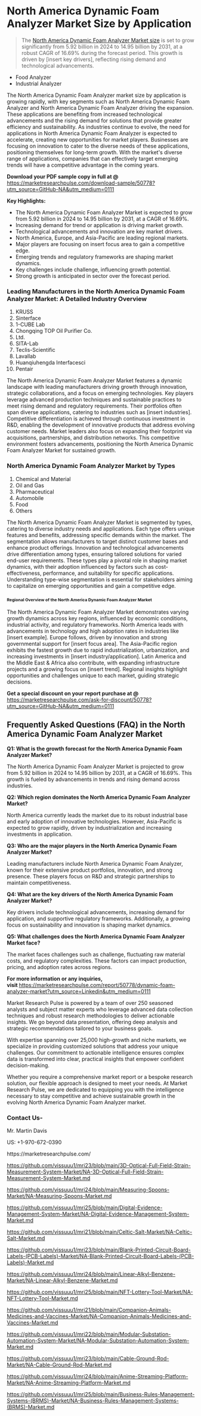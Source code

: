 <h1>North America Dynamic Foam Analyzer Market&nbsp;Size by Application</h1><blockquote><p>The <a href="https://marketresearchpulse.com/download-sample/50778?utm_source=GitHub-NA&amp;utm_medium=0111">North America Dynamic Foam Analyzer Market size</a> is set to grow significantly from 5.92 billion in 2024 to 14.95 billion by 2031, at a robust CAGR of 16.69% during the forecast period. This growth is driven by [insert key drivers], reflecting rising demand and technological advancements.</p></blockquote><ul><li>Food Analyzer<li> Industrial Analyzer</li></ul><p>The North America Dynamic Foam Analyzer market size by application is growing rapidly, with key segments such as North America Dynamic Foam Analyzer and North America Dynamic Foam Analyzer driving the expansion. These applications are benefiting from increased technological advancements and the rising demand for solutions that provide greater efficiency and sustainability. As industries continue to evolve, the need for applications in North America Dynamic Foam Analyzer is expected to accelerate, creating new opportunities for market players. Businesses are focusing on innovation to cater to the diverse needs of these applications, positioning themselves for long-term growth. With the market's diverse range of applications, companies that can effectively target emerging trends will have a competitive advantage in the coming years.</p><p><strong>Download your PDF sample copy in full at @ </strong><a href="https://marketresearchpulse.com/download-sample/50778?utm_source=GitHub-NA&amp;utm_medium=0111">https://marketresearchpulse.com/download-sample/50778?utm_source=GitHub-NA&amp;utm_medium=0111</a></p><p><strong>Key Highlights: </strong></p><ul><li>The North America Dynamic Foam Analyzer Market is expected to grow from 5.92 billion in 2024 to 14.95 billion by 2031, at a CAGR of 16.69%.</li><li>Increasing demand for trend or application is driving market growth.</li><li>Technological advancements and innovation are key market drivers.</li><li>North America, Europe, and Asia-Pacific are leading regional markets.</li><li>Major players are focusing on insert focus area to gain a competitive edge.</li><li>Emerging trends and regulatory frameworks are shaping market dynamics.</li><li>Key challenges include challenge, influencing growth potential.</li><li>Strong growth is anticipated in sector over the forecast period.</li></ul><h3>Leading Manufacturers in the North America Dynamic Foam Analyzer Market: A Detailed Industry Overview</h3><ol><li>KRUSS</li><li>Sinterface</li><li>1-CUBE Lab</li><li>Chongqing TOP Oil Purifier Co.</li><li>Ltd.</li><li>SITA-Lab</li><li>Teclis-Scientific</li><li>Lavallab</li><li>Huanqiuhengda Interfacesci</li><li>Pentair</li></ol><div class="flex max-w-full flex-col flex-grow"><div class="min-h-8 text-message flex w-full flex-col items-end gap-2 whitespace-normal break-words [.text-message+&amp;]:mt-5" dir="auto" data-message-author-role="assistant" data-message-id="fd8432e4-4910-450d-b182-61b7bfb0a01f" data-message-model-slug="gpt-4o"><div class="flex w-full flex-col gap-1 empty:hidden first:pt-[3px]"><div class="markdown prose w-full break-words dark:prose-invert light"><p>The North America Dynamic Foam Analyzer Market features a dynamic landscape with leading manufacturers driving growth through innovation, strategic collaborations, and a focus on emerging technologies. Key players leverage advanced production techniques and sustainable practices to meet rising demand and regulatory requirements. Their portfolios often span diverse applications, catering to industries such as [insert industries]. Competitive differentiation is achieved through continuous investment in R&amp;D, enabling the development of innovative products that address evolving customer needs. Market leaders also focus on expanding their footprint via acquisitions, partnerships, and distribution networks. This competitive environment fosters advancements, positioning the North America Dynamic Foam Analyzer Market for sustained growth.</p></div></div></div></div><h3>North America Dynamic Foam Analyzer Market by Types</h3><ol><li>Chemical and Material<li> Oil and Gas<li> Pharmaceutical<li> Automobile<li> Food<li> Others</li></ol><div class="flex max-w-full flex-col flex-grow"><div class="min-h-8 text-message flex w-full flex-col items-end gap-2 whitespace-normal break-words [.text-message+&amp;]:mt-5" dir="auto" data-message-author-role="assistant" data-message-id="084470be-0bb7-4664-bddf-5156b4f41249" data-message-model-slug="gpt-4o-mini"><div class="flex w-full flex-col gap-1 empty:hidden first:pt-[3px]"><div class="markdown prose w-full break-words dark:prose-invert light"><p>The North America Dynamic Foam Analyzer Market is segmented by types, catering to diverse industry needs and applications. Each type offers unique features and benefits, addressing specific demands within the market. The segmentation allows manufacturers to target distinct customer bases and enhance product offerings. Innovation and technological advancements drive differentiation among types, ensuring tailored solutions for varied end-user requirements. These types play a pivotal role in shaping market dynamics, with their adoption influenced by factors such as cost-effectiveness, performance, and suitability for specific applications. Understanding type-wise segmentation is essential for stakeholders aiming to capitalize on emerging opportunities and gain a competitive edge.</p></div></div></div></div><h3><span style="font-size: 11px;">Regional Overview of the North America Dynamic Foam Analyzer Market</span></h3><div class="flex max-w-full flex-col flex-grow"><div class="min-h-8 text-message flex w-full flex-col items-end gap-2 whitespace-normal break-words [.text-message+&amp;]:mt-5" dir="auto" data-message-author-role="assistant" data-message-id="e9038762-ce64-4e30-91c9-9bd413514231" data-message-model-slug="gpt-4o-mini"><div class="flex w-full flex-col gap-1 empty:hidden first:pt-[3px]"><div class="markdown prose w-full break-words dark:prose-invert light"><p>The North America Dynamic Foam Analyzer Market demonstrates varying growth dynamics across key regions, influenced by economic conditions, industrial activity, and regulatory frameworks. North America leads with advancements in technology and high adoption rates in industries like [insert example]. Europe follows, driven by innovation and strong governmental support for [insert focus area]. The Asia-Pacific region exhibits the fastest growth due to rapid industrialization, urbanization, and increasing investments in [insert industry/application]. Latin America and the Middle East &amp; Africa also contribute, with expanding infrastructure projects and a growing focus on [insert trend]. Regional insights highlight opportunities and challenges unique to each market, guiding strategic decisions.</p></div></div></div></div><p><strong>Get a special discount on your report purchase at @ </strong><a href="https://marketresearchpulse.com/ask-for-discount/50778?utm_source=GitHub-NA&amp;utm_medium=0111">https://marketresearchpulse.com/ask-for-discount/50778?utm_source=GitHub-NA&amp;utm_medium=0111</a></p><h2>Frequently Asked Questions (FAQ) in the North America Dynamic Foam Analyzer Market</h2><p><strong>Q1: What is the growth forecast for the North America Dynamic Foam Analyzer Market?</strong></p><p>The North America Dynamic Foam Analyzer Market is projected to grow from 5.92 billion in 2024 to 14.95 billion by 2031, at a CAGR of 16.69%. This growth is fueled by advancements in trends and rising demand across industries.</p><p><strong>Q2: Which region dominates the North America Dynamic Foam Analyzer Market?</strong></p><p>North America currently leads the market due to its robust industrial base and early adoption of innovative technologies. However, Asia-Pacific is expected to grow rapidly, driven by industrialization and increasing investments in application.</p><p><strong>Q3: Who are the major players in the North America Dynamic Foam Analyzer Market?</strong></p><p>Leading manufacturers include North America Dynamic Foam Analyzer, known for their extensive product portfolios, innovation, and strong presence. These players focus on R&amp;D and strategic partnerships to maintain competitiveness.</p><p><strong>Q4: What are the key drivers of the North America Dynamic Foam Analyzer Market?</strong></p><p>Key drivers include technological advancements, increasing demand for application, and supportive regulatory frameworks. Additionally, a growing focus on sustainability and innovation is shaping market dynamics.</p><p><strong>Q5: What challenges does the North America Dynamic Foam Analyzer Market face?</strong></p><p>The market faces challenges such as challenge, fluctuating raw material costs, and regulatory complexities. These factors can impact production, pricing, and adoption rates across regions.</p><p><strong>For more information or any inquiries, visit&nbsp;</strong><a href="https://marketresearchpulse.com/report/50778/dynamic-foam-analyzer-market?utm_source=Linkedin&utm_medium=0111">https://marketresearchpulse.com/report/50778/dynamic-foam-analyzer-market?utm_source=Linkedin&utm_medium=0111</a></p><p>Market Research Pulse is powered by a team of over 250 seasoned analysts and subject matter experts who leverage advanced data collection techniques and robust research methodologies to deliver actionable insights. We go beyond data presentation, offering deep analysis and strategic recommendations tailored to your business goals.</p><p>With expertise spanning over 25,000 high-growth and niche markets, we specialize in providing customized solutions that address your unique challenges. Our commitment to actionable intelligence ensures complex data is transformed into clear, practical insights that empower confident decision-making.</p><p>Whether you require a comprehensive market report or a bespoke research solution, our flexible approach is designed to meet your needs. At Market Research Pulse, we are dedicated to equipping you with the intelligence necessary to stay competitive and achieve sustainable growth in the evolving North America Dynamic Foam Analyzer market.</p><h3><strong>Contact Us-</strong></h3><p>Mr. Martin Davis</p><p>US: +1-970-672-0390</p><p>https://marketresearchpulse.com/</p><p><a href="https://github.com/vissuuu1/mri23/blob/main/3D-Optical-Full-Field-Strain-Measurement-System-Market/NA-3D-Optical-Full-Field-Strain-Measurement-System-Market.md">https://github.com/vissuuu1/mri23/blob/main/3D-Optical-Full-Field-Strain-Measurement-System-Market/NA-3D-Optical-Full-Field-Strain-Measurement-System-Market.md</a></p><p><a href="https://github.com/vissuuu1/mri24/blob/main/Measuring-Spoons-Market/NA-Measuring-Spoons-Market.md">https://github.com/vissuuu1/mri24/blob/main/Measuring-Spoons-Market/NA-Measuring-Spoons-Market.md</a></p><p><a href="https://github.com/vissuuu1/mri25/blob/main/Digital-Evidence-Management-System-Market/NA-Digital-Evidence-Management-System-Market.md">https://github.com/vissuuu1/mri25/blob/main/Digital-Evidence-Management-System-Market/NA-Digital-Evidence-Management-System-Market.md</a></p><p><a href="https://github.com/vissuuu1/mri21/blob/main/Celtic-Salt-Market/NA-Celtic-Salt-Market.md">https://github.com/vissuuu1/mri21/blob/main/Celtic-Salt-Market/NA-Celtic-Salt-Market.md</a></p><p><a href="https://github.com/vissuuu1/mri23/blob/main/Blank-Printed-Circuit-Board-Labels-(PCB-Labels)-Market/NA-Blank-Printed-Circuit-Board-Labels-(PCB-Labels)-Market.md">https://github.com/vissuuu1/mri23/blob/main/Blank-Printed-Circuit-Board-Labels-(PCB-Labels)-Market/NA-Blank-Printed-Circuit-Board-Labels-(PCB-Labels)-Market.md</a></p><p><a href="https://github.com/vissuuu1/mri24/blob/main/Linear-Alkyl-Benzene-Market/NA-Linear-Alkyl-Benzene-Market.md">https://github.com/vissuuu1/mri24/blob/main/Linear-Alkyl-Benzene-Market/NA-Linear-Alkyl-Benzene-Market.md</a></p><p><a href="https://github.com/vissuuu1/mri25/blob/main/NFT-Lottery-Tool-Market/NA-NFT-Lottery-Tool-Market.md">https://github.com/vissuuu1/mri25/blob/main/NFT-Lottery-Tool-Market/NA-NFT-Lottery-Tool-Market.md</a></p><p><a href="https://github.com/vissuuu1/mri21/blob/main/Companion-Animals-Medicines-and-Vaccines-Market/NA-Companion-Animals-Medicines-and-Vaccines-Market.md">https://github.com/vissuuu1/mri21/blob/main/Companion-Animals-Medicines-and-Vaccines-Market/NA-Companion-Animals-Medicines-and-Vaccines-Market.md</a></p><p><a href="https://github.com/vissuuu1/mri22/blob/main/Modular-Substation-Automation-System-Market/NA-Modular-Substation-Automation-System-Market.md">https://github.com/vissuuu1/mri22/blob/main/Modular-Substation-Automation-System-Market/NA-Modular-Substation-Automation-System-Market.md</a></p><p><a href="https://github.com/vissuuu1/mri23/blob/main/Cable-Ground-Rod-Market/NA-Cable-Ground-Rod-Market.md">https://github.com/vissuuu1/mri23/blob/main/Cable-Ground-Rod-Market/NA-Cable-Ground-Rod-Market.md</a></p><p><a href="https://github.com/vissuuu1/mri24/blob/main/Anime-Streaming-Platform-Market/NA-Anime-Streaming-Platform-Market.md">https://github.com/vissuuu1/mri24/blob/main/Anime-Streaming-Platform-Market/NA-Anime-Streaming-Platform-Market.md</a></p><p><a href="https://github.com/vissuuu1/mri25/blob/main/Business-Rules-Management-Systems-(BRMS)-Market/NA-Business-Rules-Management-Systems-(BRMS)-Market.md">https://github.com/vissuuu1/mri25/blob/main/Business-Rules-Management-Systems-(BRMS)-Market/NA-Business-Rules-Management-Systems-(BRMS)-Market.md</a></p>
